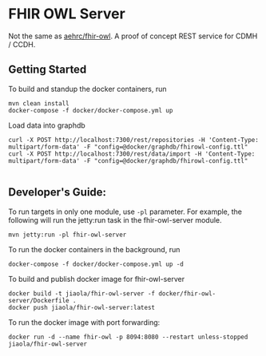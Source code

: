# FHIR OWL Server

Not the same as [aehrc/fhir-owl](https://github.com/aehrc/fhir-owl). A proof of concept REST service for CDMH / CCDH.


## Getting Started

To build and standup the docker containers,  run

```
mvn clean install 
docker-compose -f docker/docker-compose.yml up
```

Load data into graphdb

```
curl -X POST http://localhost:7300/rest/repositories -H 'Content-Type: multipart/form-data' -F "config=@docker/graphdb/fhirowl-config.ttl"
curl -X POST http://localhost:7300/rest/data/import -H 'Content-Type: multipart/form-data' -F "config=@docker/graphdb/fhirowl-config.ttl" 
 
```

## Developer's Guide: 

To run targets in only one module, use `-pl` parameter. For example, the following will run the jetty:run task in 
the fhir-owl-server module. 
 
```
mvn jetty:run -pl fhir-owl-server 
```

To run the docker containers in the background, run 

```
docker-compose -f docker/docker-compose.yml up -d 
```

To build and publish docker image for fhir-owl-server

```
docker build -t jiaola/fhir-owl-server -f docker/fhir-owl-server/Dockerfile .
docker push jiaola/fhir-owl-server:latest 
```

To run the docker image with port forwarding: 

```
docker run -d --name fhir-owl -p 8094:8080 --restart unless-stopped jiaola/fhir-owl-server 
```





